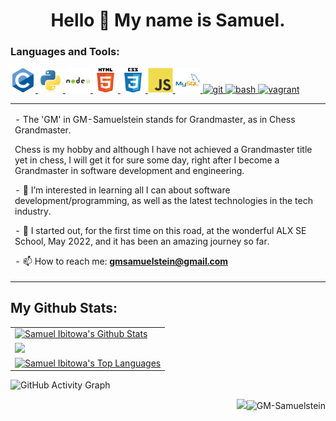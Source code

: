 <h1 align="center">Hello 👋 My name is Samuel.</h1>

<!--<img align= "right" alt="Coding" width="375" src="https://cdn.dribbble.com/users/1162077/screenshots/3848914/media/320984a9ca58b3c73274c9259ecf6de8.gif">-->

<table>
  <tr>
    <td>
      <p>- The 'GM' in GM-Samuelstein stands for Grandmaster, as in Chess Grandmaster.</p>
      <p>Chess is my hobby and although I have not achieved a Grandmaster title yet in chess, I will get it for sure some day, right after I become a Grandmaster in software development and engineering.</p>
      <p>- 👀 I’m interested in learning all I can about software development/programming, as well as the latest technologies in the tech industry.</p>
      <p>- 🌱 I started out, for the first time on this road, at the wonderful ALX SE School, May 2022, and it has been an amazing journey so far.</p>
      <p>- 📫 How to reach me: <b><a href=mailto:gmsamuelstein@gmail.com alt=email>gmsamuelstein@gmail.com</a></b></p>
    </td>
  <!--
    <td>
      <h3 align="left">Connect with me:</h3>
      <p align="left">
      <a href="https://linkedin.com/in/ayomide-suara" target="blank"><img align="center" src="https://raw.githubusercontent.com/rahuldkjain/github-profile-readme-generator/master/src/images/icons/Social/linked-in-alt.svg" alt="ayomide-suara" height="30" width="40" /></a>
      <a href="https://twitter.com/aysuarex" target="blank"><img align="center" src="https://raw.githubusercontent.com/rahuldkjain/github-profile-readme-generator/master/src/images/icons/Social/twitter.svg" alt="aysuarex" height="30" width="40" /></a>
      <a href="https://fb.com/aysuarex" target="blank"><img align="center" src="https://raw.githubusercontent.com/rahuldkjain/github-profile-readme-generator/master/src/images/icons/Social/facebook.svg" alt="aysuarex" height="30" width="40" /></a>
      <a href="https://instagram.com/aysuarex" target="blank"><img align="center" src="https://raw.githubusercontent.com/rahuldkjain/github-profile-readme-generator/master/src/images/icons/Social/instagram.svg" alt="aysuarex" height="30" width="40" /></a>
      </p>
-->
      <h3 align="left">Languages and Tools:</h3>
      <p align="left"> 
      <a href="https://www.cprogramming.com/" target="_blank" rel="noreferrer"> <img src="https://raw.githubusercontent.com/devicons/devicon/master/icons/c/c-original.svg" alt="c" width="40" height="40"/> </a>
      <a href="https://www.python.org" target="_blank" rel="noreferrer"> <img src="https://raw.githubusercontent.com/devicons/devicon/master/icons/python/python-original.svg" alt="python" width="40" height="40"/> </a> 
      <a href="https://nodejs.org" target="_blank" rel="noreferrer"> <img src="https://raw.githubusercontent.com/devicons/devicon/master/icons/nodejs/nodejs-original-wordmark.svg" alt="nodejs" width="40" height="40"/> </a> 
      <a href="https://www.w3.org/html/" target="_blank" rel="noreferrer"> <img src="https://raw.githubusercontent.com/devicons/devicon/master/icons/html5/html5-original-wordmark.svg" alt="html5" width="40" height="40"/> </a> 
      <a href="https://www.w3schools.com/css/" target="_blank" rel="noreferrer"> <img src="https://raw.githubusercontent.com/devicons/devicon/master/icons/css3/css3-original-wordmark.svg" alt="css3" width="40" height="40"/> </a> 
      <a href="https://developer.mozilla.org/en-US/docs/Web/JavaScript" target="_blank" rel="noreferrer"> <img src="https://raw.githubusercontent.com/devicons/devicon/master/icons/javascript/javascript-original.svg" alt="javascript" width="40" height="40"/> </a> 
      <a href="https://www.mysql.com/" target="_blank" rel="noreferrer"> <img src="https://raw.githubusercontent.com/devicons/devicon/master/icons/mysql/mysql-original-wordmark.svg" alt="mysql" width="40" height="40"/> </a> 
      <a href="https://git-scm.com/" target="_blank" rel="noreferrer"> <img src="https://www.vectorlogo.zone/logos/git-scm/git-scm-icon.svg" alt="git" width="40" height="40"/> </a>
      <a href="https://www.gnu.org/software/bash/" target="_blank" rel="noreferrer"> <img src="https://www.vectorlogo.zone/logos/gnu_bash/gnu_bash-icon.svg" alt="bash" width="40" height="40"/> </a>  
      <a href="https://www.vagrantup.com/" target="_blank" rel="noreferrer"> <img src="https://www.vectorlogo.zone/logos/vagrantup/vagrantup-icon.svg" alt="vagrant" width="40" height="40"/> </a> 
      </p>    
    </td>

  </tr>
</table>

## My Github Stats:

<table>
  <tr>
    <td>
       <a href="https://github.com/GM-Samuelstein"><img alt="Samuel Ibitowa's Github Stats" src="https://github-readme-stats.vercel.app/api?username=GM-Samuelstein&show_icons=true&count_private=true&theme=react&hide_border=true&bg_color=1d2a3a" /></a>
    </td>
  </tr>
  <tr>
    <td>
       <a href="https://github.com/GM-Samuelstein"><img src="https://github-readme-streak-stats.herokuapp.com/?user=GM-Samuelstein&stroke=ffffff&background=1d2a3a&ring=5BCDEC&fire=5BCDEC&currStreakNum=ffffff&currStreakLabel=5BCDEC&sideNums=ffffff&sideLabels=ffffff&dates=ffffff&hide_border=true" /></a>
    </td>
  </tr>
  <tr>
    <td>
      <a href="https://github.com/GM-Samuelstein"><img alt="Samuel Ibitowa's Top Languages" src="https://github-readme-stats.vercel.app/api/top-langs/?username=GM-Samuelstein&langs_count=6&count_private=true&layout=compact&theme=react&hide_border=true&bg_color=1d2a3a"/></a>
    </td>
  </tr>
</table>

![GitHub Activity Graph](https://activity-graph.herokuapp.com/graph?username=GM-Samuelstein&bg_color=1d2a3a&color=5BCDEC&line=5BCDEC&point=FFFFFF&hide_border=true)

<p align="right"> <img src="https://media.giphy.com/media/WUlplcMpOCEmTGBtBW/giphy.gif" width="30"><img src="https://komarev.com/ghpvc/?username=GM-Samuelstein&label=Profile%20views&color=0e75b6&style=flat" alt="GM-Samuelstein" /> </p>


<!--
<p><img align="left" src="https://github-readme-stats.vercel.app/api/top-langs?username=GM-Samuelstein&show_icons=true&locale=en&layout=compact" alt="GM-Samuelstein" /></p>
<p>&nbsp;<img align="center" src="https://github-readme-stats.vercel.app/api?username=GM-Samuelstein&show_icons=true&locale=en" alt="GM-Samuelstein" /></p>
<p><img align="center" src="https://github-readme-streak-stats.herokuapp.com/?user=GM-Samuelstein&" alt="GM-Samuelstein" /></p>
-->

<!--<p align="left"> <a href="https://github.com/ryo-ma/github-profile-trophy"><img src="https://github-profile-trophy.vercel.app/?username=GM-Samuelstein" alt="GM-Samuelstein" /></a> </p>-->

<!---
GM-Samuelstein/GM-Samuelstein is a ✨ special ✨ repository because its `README.md` (this file) appears on your GitHub profile.
You can click the Preview link to take a look at your changes.
--->
